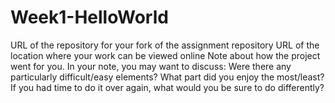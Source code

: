 # Week1-HelloWorld
URL of the repository for your fork of the assignment repository
URL of the location where your work can be viewed online
Note about how the project went for you. In your note, you may want to discuss:
Were there any particularly difficult/easy elements?
What part did you enjoy the most/least?
If you had time to do it over again, what would you be sure to do differently?
